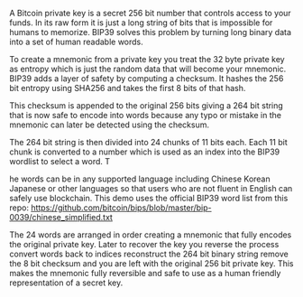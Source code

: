A Bitcoin private key is a secret 256 bit number that controls access to your funds. In its raw form it is just a long string of bits that is impossible for humans to memorize. BIP39 solves this problem by turning long binary data into a set of human readable words. 

To create a mnemonic from a private key you treat the 32 byte private key as entropy which is just the random data that will become your mnemonic. BIP39 adds a layer of safety by computing a checksum. It hashes the 256 bit entropy using SHA256 and takes the first 8 bits of that hash. 

This checksum is appended to the original 256 bits giving a 264 bit string that is now safe to encode into words because any typo or mistake in the mnemonic can later be detected using the checksum.

The 264 bit string is then divided into 24 chunks of 11 bits each. Each 11 bit chunk is converted to a number which is used as an index into the BIP39 wordlist to select a word. T

he words can be in any supported language including Chinese Korean Japanese or other languages so that users who are not fluent in English can safely use blockchain. This demo uses the official BIP39 word list from this repo: https://github.com/bitcoin/bips/blob/master/bip-0039/chinese_simplified.txt

The 24 words are arranged in order creating a mnemonic that fully encodes the original private key. Later to recover the key you reverse the process convert words back to indices reconstruct the 264 bit binary string remove the 8 bit checksum and you are left with the original 256 bit private key. This makes the mnemonic fully reversible and safe to use as a human friendly representation of a secret key.
